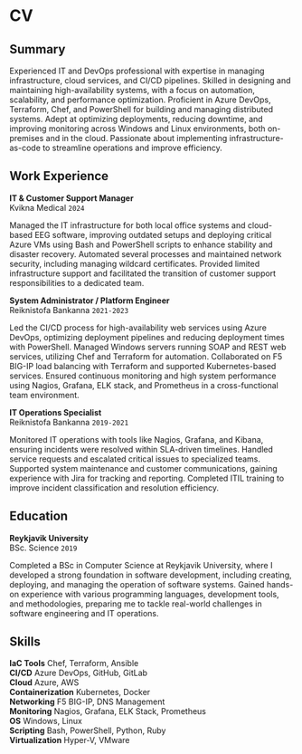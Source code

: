 # CV

## Summary

Experienced IT and DevOps professional with expertise in managing infrastructure, cloud services, and CI/CD pipelines. Skilled in designing and maintaining high-availability systems, with a focus on automation, scalability, and performance optimization. Proficient in Azure DevOps, Terraform, Chef, and PowerShell for building and managing distributed systems. Adept at optimizing deployments, reducing downtime, and improving monitoring across Windows and Linux environments, both on-premises and in the cloud. Passionate about implementing infrastructure-as-code to streamline operations and improve efficiency.

## Work Experience

__IT & Customer Support Manager__\
Kvikna Medical `2024`

Managed the IT infrastructure for both local office systems and cloud-based EEG software, improving outdated setups and deploying critical Azure VMs using Bash and PowerShell scripts to enhance stability and disaster recovery. Automated several processes and maintained network security, including managing wildcard certificates. Provided limited infrastructure support and facilitated the transition of customer support responsibilities to a dedicated team.

__System Administrator / Platform Engineer__\
Reiknistofa Bankanna `2021-2023`

Led the CI/CD process for high-availability web services using Azure DevOps, optimizing deployment pipelines and reducing deployment times with PowerShell. Managed Windows servers running SOAP and REST web services, utilizing Chef and Terraform for automation. Collaborated on F5 BIG-IP load balancing with Terraform and supported Kubernetes-based services. Ensured continuous monitoring and high system performance using Nagios, Grafana, ELK stack, and Prometheus in a cross-functional team environment.

__IT Operations Specialist__\
Reiknistofa Bankanna `2019-2021`

Monitored IT operations with tools like Nagios, Grafana, and Kibana, ensuring incidents were resolved within SLA-driven timelines. Handled service requests and escalated critical issues to specialized teams. Supported system maintenance and customer communications, gaining experience with Jira for tracking and reporting. Completed ITIL training to improve incident classification and resolution efficiency.

## Education

__Reykjavik University__\
BSc. Science `2019`

Completed a BSc in Computer Science at Reykjavik University, where I developed a strong foundation in software development, including creating, deploying, and managing the operation of software systems. Gained hands-on experience with various programming languages, development tools, and methodologies, preparing me to tackle real-world challenges in software engineering and IT operations.

## Skills

**IaC Tools** Chef, Terraform, Ansible\
**CI/CD** Azure DevOps, GitHub, GitLab\
**Cloud** Azure, AWS\
**Containerization** Kubernetes, Docker\
**Networking** F5 BIG-IP, DNS Management\
**Monitoring** Nagios, Grafana, ELK Stack, Prometheus\
**OS** Windows, Linux\
**Scripting** Bash, PowerShell, Python, Ruby\
**Virtualization** Hyper-V, VMware